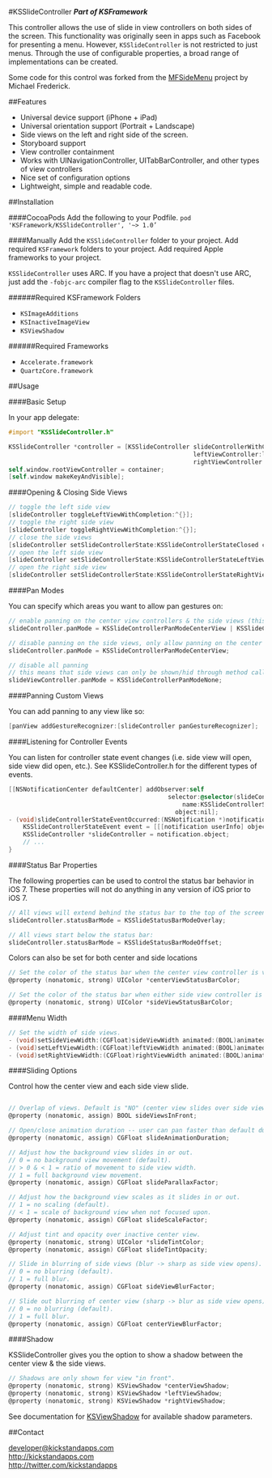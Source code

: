 #KSSlideController
__*Part of KSFramework*__

This controller allows the use of slide in view controllers on both sides of the screen. This functionality was originally seen in apps such as Facebook for presenting a menu. However, `KSSlideController` is not restricted to just menus. Through the use of configurable properties, a broad range of implementations can be created.

Some code for this control was forked from the [MFSideMenu](https://github.com/mikefrederick/MFSideMenu) project by Michael Frederick.

##Features

- Universal device support (iPhone + iPad)
- Universal orientation support (Portrait + Landscape)
- Side views on the left and right side of the screen.
- Storyboard support
- View controller containment
- Works with UINavigationController, UITabBarController, and other types of view controllers
- Nice set of configuration options
- Lightweight, simple and readable code.


##Installation

####CocoaPods
Add the following to your Podfile.
`pod 'KSFramework/KSSlideController', '~> 1.0’`

####Manually
Add the `KSSlideController` folder to your project. Add required `KSFramework` folders to your project. Add required Apple frameworks to your project. 

`KSSlideController` uses ARC. If you have a project that doesn't use ARC, just add the `-fobjc-arc` compiler flag to the `KSSlideController` files.

######Required KSFramework Folders
- `KSImageAdditions`
- `KSInactiveImageView`
- `KSViewShadow`

######Required Frameworks
- `Accelerate.framework`
- `QuartzCore.framework`

##Usage

####Basic Setup

In your app delegate:<br />
```objective-c
#import "KSSlideController.h"

KSSlideController *controller = [KSSlideController slideControllerWithCenterViewController:centerViewController
                                                   leftViewController:leftViewController
                                                   rightViewController:rightViewController];
self.window.rootViewController = container;
[self.window makeKeyAndVisible];
```

####Opening & Closing Side Views

```objective-c
// toggle the left side view
[slideController toggleLeftViewWithCompletion:^{}];
// toggle the right side view
[slideController toggleRightViewWithCompletion:^{}];
// close the side views
[slideController setSlideControllerState:KSSlideControllerStateClosed completion:^{}];
// open the left side view
[slideController setSlideControllerState:KSSlideControllerStateLeftViewOpen completion:^{}];
// open the right side view
[slideController setSlideControllerState:KSSlideControllerStateRightViewOpen completion:^{}];
```

####Pan Modes

You can specify which areas you want to allow pan gestures on:

```objective-c
// enable panning on the center view controllers & the side views (this is the default behavior):
slideController.panMode = KSSlideControllerPanModeCenterView | KSSlideControllerPanModeSideView;

// disable panning on the side views, only allow panning on the center view controller:
slideController.panMode = KSSlideControllerPanModeCenterView;

// disable all panning
// this means that side views can only be shown/hid through method calls
slideViewController.panMode = KSSlideControllerPanModeNone;
```

####Panning Custom Views

You can add panning to any view like so:

```objective-c
[panView addGestureRecognizer:[slideController panGestureRecognizer];
```

####Listening for Controller Events

You can listen for controller state event changes (i.e. side view will open, side view did open, etc.). See KSSlideController.h for the different types of events.

```objective-c
[[NSNotificationCenter defaultCenter] addObserver:self
                                            selector:@selector(slideControllerStateEventOccurred:)
                                                name:KSSlideControllerStateNotificationEvent
                                              object:nil];
- (void)slideControllerStateEventOccurred:(NSNotification *)notification {
    KSSlideControllerStateEvent event = [[[notification userInfo] objectForKey:@"eventType"] intValue];
    KSSlideController *slideController = notification.object;
    // ...
}
```

####Status Bar Properties

The following properties can be used to control the status bar behavior in iOS 7. These properties will not do anything in any version of iOS prior to iOS 7.

```objective-c
// All views will extend behind the status bar to the top of the screen (this is the default behavior):
slideController.statusBarMode = KSSlideStatusBarModeOverlay;

// All views start below the status bar:
slideController.statusBarMode = KSSlideStatusBarModeOffset;
```

Colors can also be set for both center and side locations

```objective-c
// Set the color of the status bar when the center view controller is visible.
@property (nonatomic, strong) UIColor *centerViewStatusBarColor;

// Set the color of the status bar when either side view controller is visible.
@property (nonatomic, strong) UIColor *sideViewStatusBarColor;
```

####Menu Width

```objective-c
// Set the width of side views.
- (void)setSideViewWidth:(CGFloat)sideViewWidth animated:(BOOL)animated;
- (void)setLeftViewWidth:(CGFloat)leftViewWidth animated:(BOOL)animated;
- (void)setRightViewWidth:(CGFloat)rightViewWidth animated:(BOOL)animated;
```

####Sliding Options

Control how the center view and each side view slide.

```objective-c

// Overlap of views. Default is "NO" (center view slides over side views).
@property (nonatomic, assign) BOOL sideViewsInFront;

// Open/close animation duration -- user can pan faster than default duration.
@property (nonatomic, assign) CGFloat slideAnimationDuration;

// Adjust how the background view slides in or out.
// 0 = no background view movement (default).
// > 0 & < 1 = ratio of movement to side view width.
// 1 = full background view movement.
@property (nonatomic, assign) CGFloat slideParallaxFactor;

// Adjust how the background view scales as it slides in or out.
// 1 = no scaling (default).
// < 1 = scale of background view when not focused upon.
@property (nonatomic, assign) CGFloat slideScaleFactor;

// Adjust tint and opacity over inactive center view.
@property (nonatomic, strong) UIColor *slideTintColor;
@property (nonatomic, assign) CGFloat slideTintOpacity;

// Slide in blurring of side views (blur -> sharp as side view opens).
// 0 = no blurring (default).
// 1 = full blur.
@property (nonatomic, assign) CGFloat sideViewBlurFactor;

// Slide out blurring of center view (sharp -> blur as side view opens).
// 0 = no blurring (default).
// 1 = full blur.
@property (nonatomic, assign) CGFloat centerViewBlurFactor;

```


####Shadow

KSSlideController gives you the option to show a shadow between the center view & the side views.

```objective-c
// Shadows are only shown for view "in front".
@property (nonatomic, strong) KSViewShadow *centerViewShadow;
@property (nonatomic, strong) KSViewShadow *leftViewShadow;
@property (nonatomic, strong) KSViewShadow *rightViewShadow;
```

See documentation for [KSViewShadow](https://github.com/kickstandapps/KSFramework/tree/master/KSViewShadow) for available shadow parameters.

##Contact

developer@kickstandapps.com<br />
http://kickstandapps.com<br />
http://twitter.com/kickstandapps
